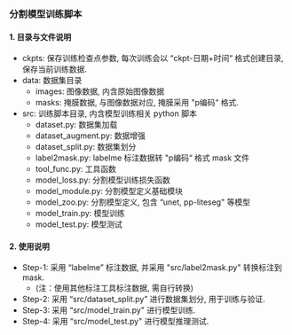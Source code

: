 ### 分割模型训练脚本
#### 1. 目录与文件说明  
- ckpts: 保存训练检查点参数, 每次训练会以 “ckpt-日期+时间“ 格式创建目录, 保存当前训练数据.
- data: 数据集目录
  - images: 图像数据, 内含原始图像数据
  - masks: 掩膜数据, 与图像数据对应, 掩膜采用 "p编码“ 格式.
- src: 训练脚本目录, 内含模型训练相关 python 脚本
  - dataset.py: 数据集加载
  - dataset_augment.py: 数据增强
  - dataset_split.py: 数据集划分
  - label2mask.py: labelme 标注数据转 "p编码“ 格式 mask 文件
  - tool_func.py: 工具函数
  - model_loss.py: 分割模型训练损失函数
  - model_module.py: 分割模型定义基础模块
  - model_zoo.py: 分割模型定义, 包含 “unet, pp-liteseg" 等模型
  - model_train.py: 模型训练
  - model_test.py: 模型测试
#### 2. 使用说明
- Step-1: 采用 “labelme” 标注数据, 并采用 "src/label2mask.py" 转换标注到 mask.
  - (注：使用其他标注工具标注数据, 需自行转换)
- Step-2: 采用 “src/dataset_split.py” 进行数据集划分, 用于训练与验证.
- Step-3: 采用 “src/model_train.py" 进行模型训练.
- Step-4: 采用 “src/model_test.py" 进行模型推理测试.